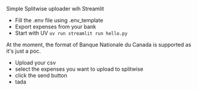Simple Splitwise uploader wih Streamlit


- Fill the .env file using .env_template
- Export expenses from your bank
- Start with UV `uv run streamlit run hello.py`

At the moment, the format of Banque Nationale du Canada is supported as it's just a poc.

- Upload your csv
- select the expenses you want to upload to splitwise
- click the send button
- tada